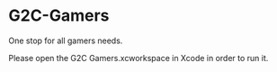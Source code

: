 # G2C-Gamers
One stop for all gamers needs.

Please open the G2C Gamers.xcworkspace in Xcode in order to run it.
